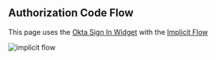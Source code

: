 ## Authorization Code Flow

This page uses the [Okta Sign In Widget](https://github.com/okta/okta-signin-widget) with the [Implicit Flow](https://developer.okta.com/docs/concepts/auth-overview/#implicit-flow)

![implicit flow](/static/img/help/oauth_implicit_flow.png)

